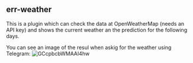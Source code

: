 err-weather
-----------

This is a plugin which can check the data at OpenWeatherMap (needs an API key) and shows the current weather an the prediction for the following days.

You can see an image of the resul when askig for the weather using Telegram: 
![GCcpbcbWMAAI4hw](https://github.com/fernand0/err-weather/assets/2467/beb2ecfc-3f6e-47c6-a493-3ebf2a7c3e14)
